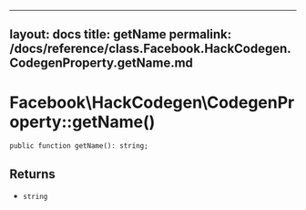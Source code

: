 
***

layout: docs
title: getName
permalink: /docs/reference/class.Facebook.HackCodegen.CodegenProperty.getName.md
---







# Facebook\\HackCodegen\\CodegenProperty::getName()




``` Hack
public function getName(): string;
```




## Returns




- ` string `
